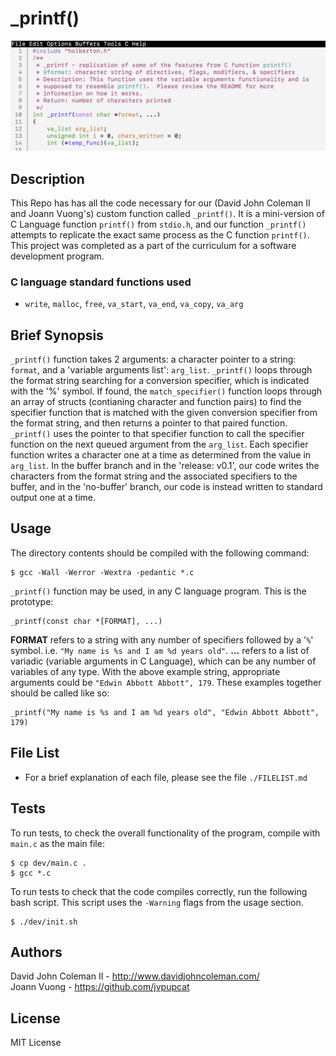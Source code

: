 # _printf()

<img src="https://raw.githubusercontent.com/johncoleman83/printf/master/screen-shot-printf.png" alt="screen shot of custom printf function">

## Description

This Repo has has all the code necessary for our (David John Coleman II and
Joann Vuong's) custom function called ``_printf()``.  It is a mini-version of C
Language function ``printf()`` from ``stdio.h``, and our function ``_printf()``
attempts to replicate the exact same process as the C function ``printf()``.
This project was completed as a part of the curriculum for a software development program.

### C language standard functions used

* ``write``, ``malloc``, ``free``, ``va_start``, ``va_end``, ``va_copy``,
``va_arg``

## Brief Synopsis

``_printf()`` function takes 2 arguments: a character pointer to a string:
``format``, and a 'variable arguments list': ``arg_list``.  ``_printf()`` loops
through the format string searching for a conversion specifier, which is
indicated with the '%' symbol.  If found, the ``match_specifier()`` function
loops through an array of structs (contianing character and function pairs) to
find the specifier function that is matched with the given conversion specifier
from the format string, and then returns a pointer to that paired function.
``_printf()`` uses the pointer to that specifier function to call the specifier
function on the next queued argument from the ``arg_list``.  Each specifier
function writes a character one at a time as determined from the value in
``arg_list``. In the buffer branch and in the 'release: v0.1', our code writes
the characters from the format string and the associated specifiers to the
buffer, and in the 'no-buffer' branch, our code is instead written to standard
output one at a time.

## Usage

The directory contents should be compiled with the following command:

```
$ gcc -Wall -Werror -Wextra -pedantic *.c
```

`_printf()` function may be used, in any C language program.  This is the
prototype:

```
_printf(const char *[FORMAT], ...)
```

__FORMAT__ refers to a string with any number of specifiers followed by a '`%`'
symbol.  i.e. `"My name is %s and I am %d years old"`.  __...__ refers to a
list of variadic (variable arguments in C Language), which can be any number of
variables of any type.  With the above example string, appropriate arguments
could be `"Edwin Abbott Abbott", 179`.  These examples together should be called
like so:

```
_printf("My name is %s and I am %d years old", "Edwin Abbott Abbott", 179)
```

## File List

* For a brief explanation of each file, please see the file `./FILELIST.md`

## Tests

To run tests, to check the overall functionality of the program, compile
with `main.c` as the main file:

```
$ cp dev/main.c .
$ gcc *.c
```

To run tests to check that the code compiles correctly, run the following bash
script.  This script uses the `-Warning` flags from the usage section.

```
$ ./dev/init.sh
```

## Authors

David John Coleman II - http://www.davidjohncoleman.com/  
Joann Vuong - https://github.com/jvpupcat

## License

MIT License
